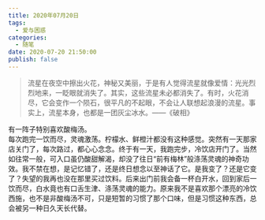 ```yaml
---
title: 2020年07月20日
tags:
  - 爱与困惑
categories:
  - 随笔
date: 2020-07-20 21:50:00
publish: false
---
```

>流星在夜空中擦出火花，神秘又美丽，于是有人觉得流星就像爱情：光光烈烈地来，一眨眼就消失了。其实，这些流星未必都消失了。有时，火花消尽，它会变作一个陨石，很平凡的不起眼，不会让人联想起浪漫的流星。事实上，流星本身，也都是一团灰尘冰水。——《破相》
<!-- more -->

有一阵子特别喜欢酸梅汤。  
每次跑完一饮而尽，灵魂激荡。柠檬水、鲜橙汁都没有这种感觉。突然有一天那家店关门了，每次路过，都心心念念。终于有一天，我跑完步，冷饮店开门了。当然如往常一般，可入口虽仍酸甜解渴，却没了往日“前有梅林”般涤荡灵魂的神奇功效。我不禁在想，是记忆错了，还是终日想念以至神话了它。是我变了？还是它变了？失望的我再也没在那里买过饮料。后来出门前我会备一杯白开水，回到家后一饮而尽，白水竟也有口舌生津、涤荡灵魂的能力。原来我不是喜欢那个漂亮的冷饮西施，也不是非酸梅汤不可，只是短暂的习惯了那个口味，但是习惯这种东西，总会被另一种日久天长代替。